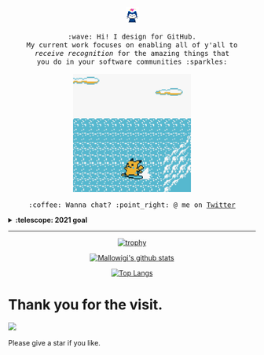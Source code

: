 <p align="center">
  <img src="https://raw.githubusercontent.com/Semporia/Semporia/master/Happy.gif" width="27px">
  <br><br>
  <samp>
    :wave: Hi! I design for GitHub.
    <br>My current work focuses on enabling all of y'all to
      <br><em>receive recognition</em> for the amazing things that
    <br>you do in your software communities :sparkles:<br><br>
    <img src="https://raw.githubusercontent.com/Semporia/Semporia/master/Pikachu.gif" width="240px" align="center">
    <br><br>:coffee: Wanna chat? :point_right: @ me on <a href="https://twitter.com/Swanpor">Twitter</a>
  </samp>
</p>

<details>
  <summary><b>:telescope: 2021 goal</b></summary>
  <br>
  I want to make a little game this year. that makes it really easy to design a game if you're primarily focusing on the art and story (like myself). I'm hoping to print this on a cartridge when I'm done so you can actually experience it on a Gameboy!
</details>

***

<div align="center"> 

[![trophy](https://github-profile-trophy.vercel.app/?username=Semporia&theme=onedark)](https://github.com/Semporia)

[![Mallowigi's github stats](https://github-readme-stats.vercel.app/api?username=Semporia&count_private=true&show_icons=true&theme=radical&show_owner=true)](https://github.com/Semporia)

[![Top Langs](https://github-readme-stats.vercel.app/api/top-langs/?username=Semporia&theme=radical)](https://github.com/Semporia/github-readme-stats)

</div>


# Thank you for the visit.
![](http://profile-counter.glitch.me/Semporia/count.svg)

Please give a star if you like.